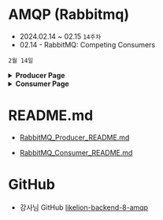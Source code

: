 # AMQP (Rabbitmq)

- 2024.02.14 ~ 02.15 `14주차`
- 02.14 - RabbitMQ: Competing Consumers

`2월 14일`
<details>
<summary><strong>Producer Page</strong></summary>

- Competing Consumers
<div>JobPayload: MQ에게 요청하는 작업 정보를 나타냄</div>
<div>JobRequest: 사용자가 MQ에게 처리를 요청</div>
<div>JobStatus: 사용자가 결과 처리 상태를 확인할 수 있음</div>
<div>JobEntity</div>
<div>JobRepository</div>
<div>ProducerConfig</div>
<div>ProducerService</div>
<div>ProducerController</div>
</details>

<details>
<summary><strong>Consumer Page</strong></summary>

- RabbitMQ_Competing Consumers
<div>JobPayload: MQ에게 요청하는 작업 정보를 나타냄</div>
<div>ConsumerConfig</div>
<div>ConsumerService</div>
</details>

# README.md

- [RabbitMQ_Producer_README.md](/rabbit-producer/README.md)


- [RabbitMQ_Consumer_README.md](/rabbit-consumer/README.md)


# GitHub
- 강사님 GitHub
[likelion-backend-8-amqp](https://github.com/edujeeho0/likelion-backend-8-amqp)